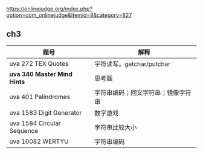 https://onlinejudge.org/index.php?option=com_onlinejudge&Itemid=8&category=827

## ch3

| 题号                          | 解释                               |
| ----------------------------- | ---------------------------------- |
| uva 272 TEX Quotes            | 字符读写。getchar/putchar          |
| **uva 340 Master Mind Hints** | 思考题                             |
| uva 401 Palindromes           | 字符串编码；回文字符串；镜像字符串 |
| uva 1583 Digit Generator      | 数字游戏                           |
| uva 1584 Circular Sequence    | 字符串比较大小                     |
| uva 10082 WERTYU              | 字符串编码                         |





